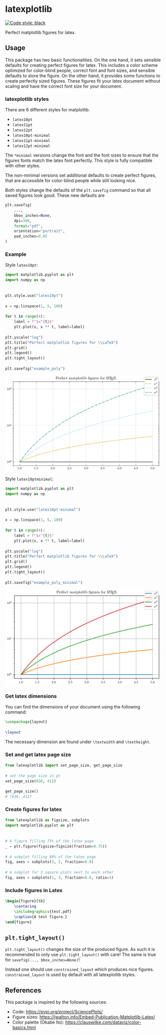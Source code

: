 # latexplotlib

<a href="https://github.com/psf/black"><img alt="Code style: black" src="https://img.shields.io/badge/code%20style-black-000000.svg"></a>

Perfect matplotlib figures for latex.


## Usage

This package has two basic functionalities. On the one hand, it sets sensible defaults
for creating perfect figures for latex. This includes a color scheme optimized for
color-blind people, correct font and font sizes, and sensible defaults to store the
figure. On the other hand, it provides some functions to create perfectly sized figures.
These figures fit your latex document without scaling and have the correct font size for
your document.

### latexplotlib styles

There are 6 different styles for matplotlib.
- `latex10pt`
- `latex11pt`
- `latex12pt`
- `latex10pt-minimal`
- `latex11pt-minimal`
- `latex12pt-minimal`

The `*minimal` versions change the font and the font sizes to ensure that the figures fonts match the latex font perfectly. This style is fully compatible with other styles.

The non-minimal versions set additional defaults to create perfect figures, that are accessible for color-blind people while still looking nice.

Both styles change the defaults of the `plt.savefig` command so that all saved figures look good. These new defaults are

```python
plt.savefig(
    ...,
    bbox_inches=None,
    dpi=300,
    format="pdf",
    orientation="portrait",
    pad_inches=0.05
)
```

### Example

Style `latex10pt`:

```python
import matplotlib.pyplot as plt
import numpy as np


plt.style.use("latex10pt")

x = np.linspace(1, 5, 100)

for t in range(4):
    label = f"$x^{t}$"
    plt.plot(x, x ** t, label=label)

plt.yscale("log")
plt.title("Perfect matplotlib figures for \\LaTeX")
plt.grid()
plt.legend()
plt.tight_layout()

plt.savefig("example_poly")
```
<p align="center">
<img src="https://github.com/ConstantinGahr/latexplotlib/blob/main/examples/example_poly.png?raw=true" width="500">
</p>

Style `latex10ptminimal`:
```python
import matplotlib.pyplot as plt
import numpy as np


plt.style.use("latex10pt-minimal")

x = np.linspace(1, 5, 100)

for t in range(4):
    label = f"$x^{t}$"
    plt.plot(x, x ** t, label=label)

plt.yscale("log")
plt.title("Perfect matplotlib figures for \\LaTeX")
plt.grid()
plt.legend()
plt.tight_layout()

plt.savefig("example_poly_minimal")
```

<p align="center">
<img src="https://github.com/ConstantinGahr/latexplotlib/blob/main/examples/example_poly_minimal.png?raw=true" width="500">
</p>

### Get latex dimensions
You can find the dimensions of your document using the following command:

```latex
\usepackage{layout}

\layout
```
The necessary dimension are found under `\textwidth` and `\textheight`.

### Set and get latex page size

```python
from latexplotlib import set_page_size, get_page_size

# set the page size in pt
set_page_size(630, 412)

get_page_size()
# (630, 412)
```

### Create figures for latex
```python
from latexplotlib as figsize, subplots
import matplotlib.pyplot as plt


# A figure filling 75% of the latex page
_ = plt.figure(figsize=figsize(fraction=0.75))

# A subplot filling 80% of the latex page
fig, axes = subplots(3, 2, fraction=0.8)

# A subplot for 3 square plots next to each other
fig, axes = subplots(1, 3, fraction=0.8, ratio=3)
```


### Include figures in Latex
```latex
\begin{figure}[tb]
    \centering
    \includegraphics{test.pdf}
    \caption{A test figure.}
\end{figure}
```

## `plt.tight_layout()`

`plt.tight_layout()` changes the size of the produced figure. As such it is recommended to only use `plt.tight_layout()` with care! The same is true for `savefig(..., bbox_inches=None)`!

Instead one should use `constrained_layout` which produces nice figures. `constrained_layout` is used by default with all latexplotlib styles.

## References

This package is inspired by the following sources:

- Code: https://pypi.org/project/SciencePlots/
- Figure sizes: https://jwalton.info/Embed-Publication-Matplotlib-Latex/
- Color palette (Okabe Ito): https://clauswilke.com/dataviz/color-basics.html
